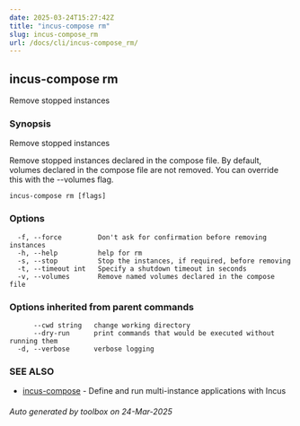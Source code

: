 ```yaml
---
date: 2025-03-24T15:27:42Z
title: "incus-compose rm"
slug: incus-compose_rm
url: /docs/cli/incus-compose_rm/
---
```

## incus-compose rm

Remove stopped instances

### Synopsis

Remove stopped instances
	
Remove stopped instances declared in the compose file. By default, volumes
declared in the compose file are not removed. You can override this with the
--volumes flag.

```
incus-compose rm [flags]
```

### Options

```
  -f, --force         Don't ask for confirmation before removing instances
  -h, --help          help for rm
  -s, --stop          Stop the instances, if required, before removing
  -t, --timeout int   Specify a shutdown timeout in seconds
  -v, --volumes       Remove named volumes declared in the compose file
```

### Options inherited from parent commands

```
      --cwd string   change working directory
      --dry-run      print commands that would be executed without running them
  -d, --verbose      verbose logging
```

### SEE ALSO

* [incus-compose](incus-compose/docs/cli/incus-compose/)	 - Define and run multi-instance applications with Incus

###### Auto generated by toolbox on 24-Mar-2025

